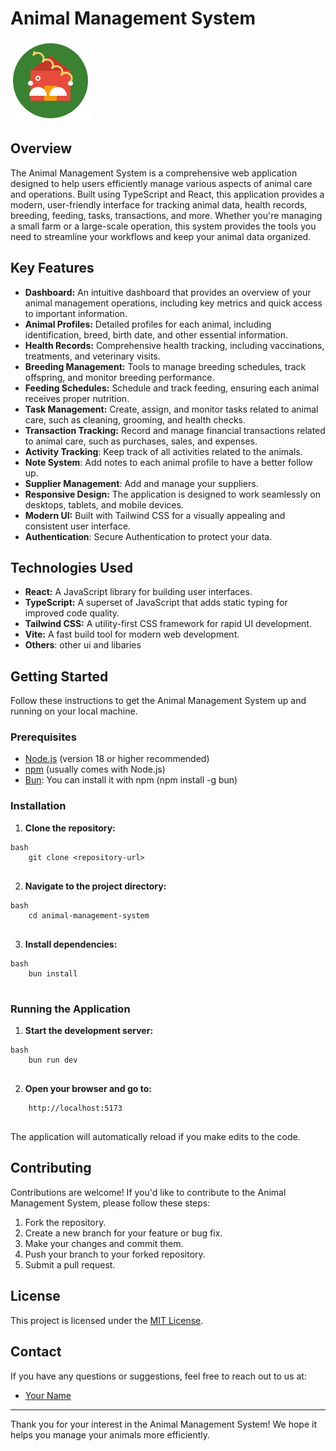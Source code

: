 # Animal Management System

![Project Logo](public/favicon.svg)

## Overview

The Animal Management System is a comprehensive web application designed to help users efficiently manage various aspects of animal care and operations. Built using TypeScript and React, this application provides a modern, user-friendly interface for tracking animal data, health records, breeding, feeding, tasks, transactions, and more. Whether you're managing a small farm or a large-scale operation, this system provides the tools you need to streamline your workflows and keep your animal data organized.

## Key Features

-   **Dashboard:** An intuitive dashboard that provides an overview of your animal management operations, including key metrics and quick access to important information.
-   **Animal Profiles:** Detailed profiles for each animal, including identification, breed, birth date, and other essential information.
-   **Health Records:** Comprehensive health tracking, including vaccinations, treatments, and veterinary visits.
-   **Breeding Management:** Tools to manage breeding schedules, track offspring, and monitor breeding performance.
-   **Feeding Schedules:** Schedule and track feeding, ensuring each animal receives proper nutrition.
-   **Task Management:** Create, assign, and monitor tasks related to animal care, such as cleaning, grooming, and health checks.
-   **Transaction Tracking:** Record and manage financial transactions related to animal care, such as purchases, sales, and expenses.
-   **Activity Tracking**: Keep track of all activities related to the animals.
-   **Note System**: Add notes to each animal profile to have a better follow up.
-   **Supplier Management**: Add and manage your suppliers.
-   **Responsive Design:** The application is designed to work seamlessly on desktops, tablets, and mobile devices.
-   **Modern UI:** Built with Tailwind CSS for a visually appealing and consistent user interface.
-   **Authentication**: Secure Authentication to protect your data.

## Technologies Used

-   **React:** A JavaScript library for building user interfaces.
-   **TypeScript:** A superset of JavaScript that adds static typing for improved code quality.
-   **Tailwind CSS:** A utility-first CSS framework for rapid UI development.
-   **Vite:** A fast build tool for modern web development.
-   **Others**: other ui and libaries

## Getting Started

Follow these instructions to get the Animal Management System up and running on your local machine.

### Prerequisites

-   [Node.js](https://nodejs.org/) (version 18 or higher recommended)
-   [npm](https://www.npmjs.com/) (usually comes with Node.js)
- [Bun](https://bun.sh/): You can install it with npm (npm install -g bun)

### Installation

1.  **Clone the repository:**
```
bash
    git clone <repository-url>
    
```
2.  **Navigate to the project directory:**
```
bash
    cd animal-management-system
    
```
3.  **Install dependencies:**
```
bash
    bun install
    
```
### Running the Application

1.  **Start the development server:**
```
bash
    bun run dev
    
```
2.  **Open your browser and go to:**
```
    http://localhost:5173
    
```
The application will automatically reload if you make edits to the code.

## Contributing

Contributions are welcome! If you'd like to contribute to the Animal Management System, please follow these steps:

1.  Fork the repository.
2.  Create a new branch for your feature or bug fix.
3.  Make your changes and commit them.
4.  Push your branch to your forked repository.
5.  Submit a pull request.

## License

This project is licensed under the [MIT License](LICENSE).

## Contact

If you have any questions or suggestions, feel free to reach out to us at:

-   [Your Name](your-email@example.com)

---

Thank you for your interest in the Animal Management System! We hope it helps you manage your animals more efficiently.